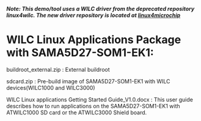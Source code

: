 ***Note: This demo/tool uses a WILC driver from the deprecated repository linux4wilc. The new driver repository is located at [linux4microchip](https://github.com/linux4microchip/linux/tree/master/drivers/net/wireless/microchip/wilc1000)***

# WILC Linux Applications Package with SAMA5D27-SOM1-EK1:
buildroot_external.zip : External buildroot
 
sdcard.zip : Pre-build image of SAMA5D27-SOM1-EK1 with WILC devices(WILC1000 and WILC3000)

WILC Linux applications Getting Started Guide_V1.0.docx : This user guide describes how to run applications on the SAMA5D27-SOM1-EK1 with ATWILC1000 SD card or the ATWILC3000 Shield
board. 
